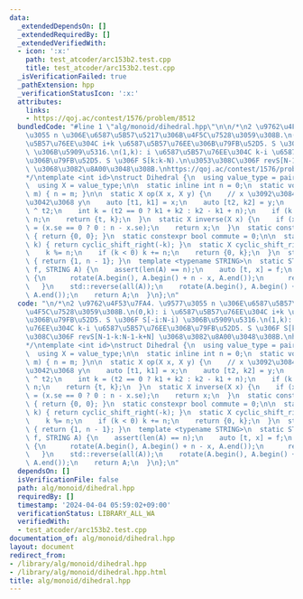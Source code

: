 ```yaml
---
data:
  _extendedDependsOn: []
  _extendedRequiredBy: []
  _extendedVerifiedWith:
  - icon: ':x:'
    path: test_atcoder/arc153b2.test.cpp
    title: test_atcoder/arc153b2.test.cpp
  _isVerificationFailed: true
  _pathExtension: hpp
  _verificationStatusIcon: ':x:'
  attributes:
    links:
    - https://qoj.ac/contest/1576/problem/8512
  bundledCode: "#line 1 \"alg/monoid/dihedral.hpp\"\n\n/*\n2 \u9762\u4F53\u7FA4. \u9577\
    \u3055 n \u306E\u6587\u5B57\u5217\u306B\u4F5C\u7528\u3059\u308B.\n(0,k): i \u6587\
    \u5B57\u76EE\u304C i+k \u6587\u5B57\u76EE\u306B\u79FB\u52D5. S \u306F S[-i:N-i)\
    \ \u306B\u5909\u5316.\n(1,k): i \u6587\u5B57\u76EE\u304C k-i \u6587\u5B57\u76EE\
    \u306B\u79FB\u52D5. S \u306F S[k:k-N).\n\u3053\u308C\u306F revS[N-1-k:N-1-k+N]\
    \ \u3068\u3082\u8A00\u3048\u308B.\nhttps://qoj.ac/contest/1576/problem/8512\n\
    */\ntemplate <int id>\nstruct Dihedral {\n  using value_type = pair<int, int>;\n\
    \  using X = value_type;\n\n  static inline int n = 0;\n  static void set_n(int\
    \ m) { n = m; }\n\n  static X op(X x, X y) {\n    // x \u3092\u3084\u3063\u305F\
    \u3042\u3068 y\n    auto [t1, k1] = x;\n    auto [t2, k2] = y;\n    int t = t1\
    \ ^ t2;\n    int k = (t2 == 0 ? k1 + k2 : k2 - k1 + n);\n    if (k >= n) k -=\
    \ n;\n    return {t, k};\n  }\n  static X inverse(X x) {\n    if (x.fi == 0) x.se\
    \ = (x.se == 0 ? 0 : n - x.se);\n    return x;\n  }\n  static constexpr X unit()\
    \ { return {0, 0}; }\n  static constexpr bool commute = 0;\n\n  static X cyclic_shift_left(ll\
    \ k) { return cyclic_shift_right(-k); }\n  static X cyclic_shift_right(ll k) {\n\
    \    k %= n;\n    if (k < 0) k += n;\n    return {0, k};\n  }\n  static X reverse()\
    \ { return {1, n - 1}; }\n  template <typename STRING>\n  static STRING apply(X\
    \ f, STRING A) {\n    assert(len(A) == n);\n    auto [t, x] = f;\n    if (!t)\
    \ {\n      rotate(A.begin(), A.begin() + n - x, A.end());\n      return A;\n \
    \   }\n    std::reverse(all(A));\n    rotate(A.begin(), A.begin() + (n - 1 - x),\
    \ A.end());\n    return A;\n  }\n};\n"
  code: "\n/*\n2 \u9762\u4F53\u7FA4. \u9577\u3055 n \u306E\u6587\u5B57\u5217\u306B\
    \u4F5C\u7528\u3059\u308B.\n(0,k): i \u6587\u5B57\u76EE\u304C i+k \u6587\u5B57\u76EE\
    \u306B\u79FB\u52D5. S \u306F S[-i:N-i) \u306B\u5909\u5316.\n(1,k): i \u6587\u5B57\
    \u76EE\u304C k-i \u6587\u5B57\u76EE\u306B\u79FB\u52D5. S \u306F S[k:k-N).\n\u3053\
    \u308C\u306F revS[N-1-k:N-1-k+N] \u3068\u3082\u8A00\u3048\u308B.\nhttps://qoj.ac/contest/1576/problem/8512\n\
    */\ntemplate <int id>\nstruct Dihedral {\n  using value_type = pair<int, int>;\n\
    \  using X = value_type;\n\n  static inline int n = 0;\n  static void set_n(int\
    \ m) { n = m; }\n\n  static X op(X x, X y) {\n    // x \u3092\u3084\u3063\u305F\
    \u3042\u3068 y\n    auto [t1, k1] = x;\n    auto [t2, k2] = y;\n    int t = t1\
    \ ^ t2;\n    int k = (t2 == 0 ? k1 + k2 : k2 - k1 + n);\n    if (k >= n) k -=\
    \ n;\n    return {t, k};\n  }\n  static X inverse(X x) {\n    if (x.fi == 0) x.se\
    \ = (x.se == 0 ? 0 : n - x.se);\n    return x;\n  }\n  static constexpr X unit()\
    \ { return {0, 0}; }\n  static constexpr bool commute = 0;\n\n  static X cyclic_shift_left(ll\
    \ k) { return cyclic_shift_right(-k); }\n  static X cyclic_shift_right(ll k) {\n\
    \    k %= n;\n    if (k < 0) k += n;\n    return {0, k};\n  }\n  static X reverse()\
    \ { return {1, n - 1}; }\n  template <typename STRING>\n  static STRING apply(X\
    \ f, STRING A) {\n    assert(len(A) == n);\n    auto [t, x] = f;\n    if (!t)\
    \ {\n      rotate(A.begin(), A.begin() + n - x, A.end());\n      return A;\n \
    \   }\n    std::reverse(all(A));\n    rotate(A.begin(), A.begin() + (n - 1 - x),\
    \ A.end());\n    return A;\n  }\n};\n"
  dependsOn: []
  isVerificationFile: false
  path: alg/monoid/dihedral.hpp
  requiredBy: []
  timestamp: '2024-04-04 05:59:02+09:00'
  verificationStatus: LIBRARY_ALL_WA
  verifiedWith:
  - test_atcoder/arc153b2.test.cpp
documentation_of: alg/monoid/dihedral.hpp
layout: document
redirect_from:
- /library/alg/monoid/dihedral.hpp
- /library/alg/monoid/dihedral.hpp.html
title: alg/monoid/dihedral.hpp
---
```

